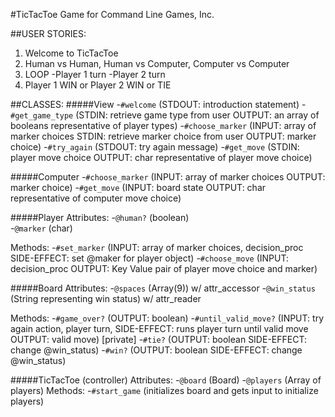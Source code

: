 #TicTacToe Game for Command Line Games, Inc.

##USER STORIES:
1. Welcome to TicTacToe
2. Human vs Human, Human vs Computer, Computer vs Computer
3. LOOP 
    -Player 1 turn
    -Player 2 turn
4. Player 1 WIN or Player 2 WIN or TIE

##CLASSES:
#####View
  -```#welcome``` (STDOUT: introduction statement)
  -```#get_game_type``` (STDIN: retrieve game type from user OUTPUT: an array of booleans representative of player types)
  -```#choose_marker``` (INPUT: array of marker choices STDIN: retrieve marker choice from user OUTPUT: marker choice)
  -```#try_again``` (STDOUT: try again message)
  -```#get_move``` (STDIN: player move choice OUTPUT: char representative of player move choice)

#####Computer
  -```#choose_marker``` (INPUT: array of marker choices OUTPUT: marker choice)
  -```#get_move``` (INPUT: board state OUTPUT: char representative of computer move choice)

#####Player
  Attributes:
  -```@human?``` (boolean)  
  -```@marker``` (char)

  Methods:
  -```#set_marker``` (INPUT: array of marker choices, decision_proc SIDE-EFFECT: set @maker for player object)
  -```#choose_move``` (INPUT: decision_proc OUTPUT: Key Value pair of player move choice and marker)

#####Board
  Attributes:
  -```@spaces``` (Array(9)) w/ attr_accessor
  -```@win_status``` (String representing win status) w/ attr_reader
  
  Methods:
  -```#game_over?``` (OUTPUT: boolean)
  -```#until_valid_move?``` (INPUT: try again action, player turn, SIDE-EFFECT: runs player turn until valid move OUTPUT: valid move)
  [private]
  -```#tie?``` (OUTPUT: boolean SIDE-EFFECT: change @win_status)
  -```#win?``` (OUTPUT: boolean SIDE-EFFECT: change @win_status)

#####TicTacToe (controller)
  Attributes:
  -```@board``` (Board)
  -```@players``` (Array of players)
  Methods:
  -```#start_game``` (initializes board and gets input to initialize players)

